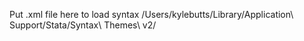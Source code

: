 Put .xml file here to load syntax
/Users/kylebutts/Library/Application\ Support/Stata/Syntax\ Themes\ v2/ 
